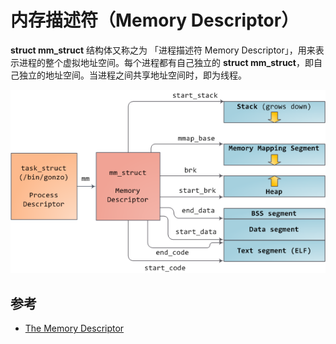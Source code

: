 # 内存描述符（Memory Descriptor）

**struct mm_struct** 结构体又称之为 「进程描述符 Memory Descriptor」，用来表示进程的整个虚拟地址空间。每个进程都有自己独立的 **struct mm_struct**，即自己独立的地址空间。当进程之间共享地址空间时，即为线程。

![mm_struct](.images/mm_struct.png)

## 参考

* [The Memory Descriptor](http://books.gigatux.nl/mirror/kerneldevelopment/0672327201/ch14lev1sec1.html)

